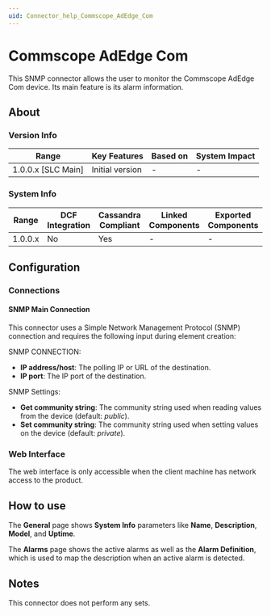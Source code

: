 ```yaml
---
uid: Connector_help_Commscope_AdEdge_Com
---
```


# Commscope AdEdge Com

This SNMP connector allows the user to monitor the Commscope AdEdge Com device. Its main feature is its alarm information.

## About

### Version Info

| Range                | Key Features     | Based on     | System Impact     |
|----------------------|------------------|--------------|-------------------|
| 1.0.0.x [SLC Main]   | Initial version  | -            | -                 |

### System Info

| Range     | DCF Integration     | Cassandra Compliant     | Linked Components     | Exported Components     |
|-----------|---------------------|-------------------------|-----------------------|-------------------------|
| 1.0.0.x   | No                  | Yes                     | -                     | -                       |

## Configuration

### Connections

#### SNMP Main Connection

This connector uses a Simple Network Management Protocol (SNMP) connection and requires the following input during element creation:

SNMP CONNECTION:

- **IP address/host**: The polling IP or URL of the destination.
- **IP port**: The IP port of the destination.

SNMP Settings:

- **Get community string**: The community string used when reading values from the device (default: *public*).
- **Set community string**: The community string used when setting values on the device (default: *private*).

### Web Interface

The web interface is only accessible when the client machine has network access to the product.

## How to use

The **General** page shows **System Info** parameters like **Name**, **Description**, **Model**, and **Uptime**.

The **Alarms** page shows the active alarms as well as the **Alarm Definition**, which is used to map the description when an active alarm is detected.

## Notes

This connector does not perform any sets.
